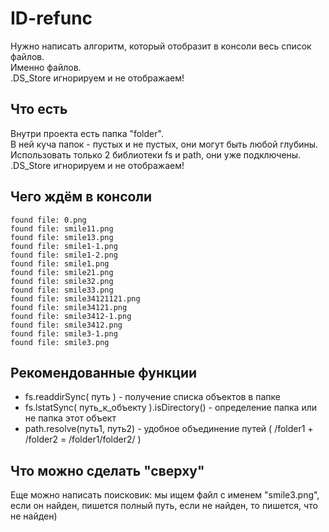 # ID-refunc

Нужно написать алгоритм, который отобразит в консоли весь список файлов.  
Именно файлов.  
.DS_Store игнорируем и не отображаем!

## Что есть
Внутри проекта есть папка "folder".  
В ней куча папок - пустых и не пустых, они могут быть любой глубины.  
Использовать только 2 библиотеки fs и path, они уже подключены.  
.DS_Store игнорируем и не отображаем!

## Чего ждём в консоли 
```
found file: 0.png
found file: smile11.png
found file: smile13.png
found file: smile1-1.png
found file: smile1-2.png
found file: smile1.png
found file: smile21.png
found file: smile32.png
found file: smile33.png
found file: smile34121121.png
found file: smile34121.png
found file: smile3412-1.png
found file: smile3412.png
found file: smile3-1.png
found file: smile3.png
```

## Рекомендованные функции

* fs.readdirSync( путь ) - получение списка объектов в папке
* fs.lstatSync( путь_к_объекту ).isDirectory() - определение папка или не папка этот объект
* path.resolve(путь1, путь2) - удобное объединение путей ( /folder1 + /folder2 = /folder1/folder2/ )

## Что можно сделать "сверху"
Еще можно написать поисковик: мы ищем файл с именем "smile3.png", если он найден, пишется полный путь, если не найден, то пишется, что не найден)